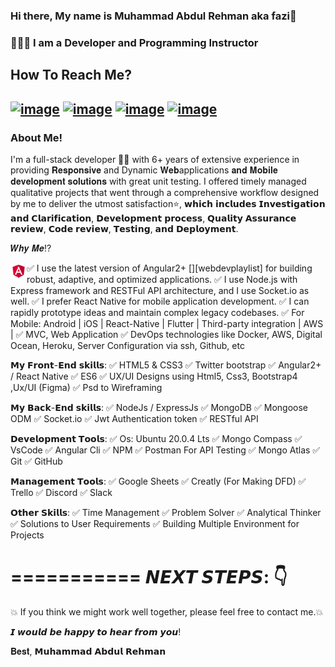 ### Hi there, My name is Muhammad Abdul Rehman aka fazi👋 
### 🧑🏼‍🏭 I am a Developer and Programming Instructor
## How To Reach Me?
[![image](https://img.shields.io/badge/website-000000?style=for-the-badge&logo=About.me&logoColor=white)](https://abdulrehman.info/)
[![image](https://img.shields.io/badge/LinkedIn-0077B5?style=for-the-badge&logo=linkedin&logoColor=white)](https://www.linkedin.com/in/abdul-rehman-304882148/)
[![image](https://img.shields.io/badge/WhatsApp-25D366?style=for-the-badge&logo=whatsapp&logoColor=white)](https://wa.me/%2B923234101934)
[![image](https://img.shields.io/badge/Instagram-E4405F?style=for-the-badge&logo=instagram&logoColor=white)](https://www.instagram.com/fazi1live/)
---

### About Me!
I'm a full-stack developer 👨‍💻 with 6+ years of extensive experience in providing 𝐑𝐞𝐬𝐩𝐨𝐧𝐬𝐢𝐯𝐞 and Dynamic 𝐖𝐞𝐛applications 𝐚𝐧𝐝 𝐌𝐨𝐛𝐢𝐥𝐞 𝐝𝐞𝐯𝐞𝐥𝐨𝐩𝐦𝐞𝐧𝐭 𝐬𝐨𝐥𝐮𝐭𝐢𝐨𝐧𝐬 with great unit testing. I offered timely managed qualitative projects that went through a comprehensive workflow designed by me to deliver the utmost satisfaction⭐, 𝘄𝗵𝗶𝗰𝗵 𝗶𝗻𝗰𝗹𝘂𝗱𝗲𝘀 𝗜𝗻𝘃𝗲𝘀𝘁𝗶𝗴𝗮𝘁𝗶𝗼𝗻 𝗮𝗻𝗱 𝗖𝗹𝗮𝗿𝗶𝗳𝗶𝗰𝗮𝘁𝗶𝗼𝗻, 𝗗𝗲𝘃𝗲𝗹𝗼𝗽𝗺𝗲𝗻𝘁 𝗽𝗿𝗼𝗰𝗲𝘀𝘀, 𝗤𝘂𝗮𝗹𝗶𝘁𝘆 𝗔𝘀𝘀𝘂𝗿𝗮𝗻𝗰𝗲 𝗿𝗲𝘃𝗶𝗲𝘄, 𝗖𝗼𝗱𝗲 𝗿𝗲𝘃𝗶𝗲𝘄, 𝗧𝗲𝘀𝘁𝗶𝗻𝗴, 𝗮𝗻𝗱 𝗗𝗲𝗽𝗹𝗼𝘆𝗺𝗲𝗻𝘁.

𝑾𝒉𝒚 𝑴𝒆⁉️

✅ I use the latest version of Angular2+ [<img align="left" alt="Visual Studio Code" width="26px" src="https://raw.githubusercontent.com/github/explore/80688e429a7d4ef2fca1e82350fe8e3517d3494d/topics/angular/angular.png" />][webdevplaylist] for building robust, adaptive, and optimized applications.
✅ I use Node.js with Express framework and RESTFul API architecture, and I use Socket.io as well. 
✅ I prefer React Native for mobile application development.
✅ I can rapidly prototype ideas and maintain complex legacy codebases.
✅ For Mobile: Android | iOS | React-Native | Flutter | Third-party integration | AWS |
✅ MVC, Web Application
✅ DevOps technologies like Docker, AWS, Digital Ocean, Heroku, Server Configuration via ssh, Github, 
 etc


𝗠𝘆 𝗙𝗿𝗼𝗻𝘁-𝗘𝗻𝗱 𝘀𝗸𝗶𝗹𝗹𝘀:
✅ HTML5 & CSS3
✅ Twitter bootstrap
✅ Angular2+ / React Native
✅ ES6
✅ UX/UI Designs using Html5, Css3, Bootstrap4 ,Ux/UI (Figma)
✅ Psd to Wireframing 



𝗠𝘆 𝗕𝗮𝗰𝗸-𝗘𝗻𝗱 𝘀𝗸𝗶𝗹𝗹𝘀:
✅ NodeJs / ExpressJs
✅ MongoDB 
✅ Mongoose ODM
✅ Socket.io
✅ Jwt Authentication token
✅ RESTful API

𝗗𝗲𝘃𝗲𝗹𝗼𝗽𝗺𝗲𝗻𝘁 𝗧𝗼𝗼𝗹𝘀:
✅ Os: Ubuntu 20.0.4 Lts
✅ Mongo Compass
✅ VsCode
✅ Angular Cli
✅ NPM
✅ Postman For API Testing
✅ Mongo Atlas
✅ Git 
✅ GitHub

𝗠𝗮𝗻𝗮𝗴𝗲𝗺𝗲𝗻𝘁 𝗧𝗼𝗼𝗹𝘀:
✅ Google Sheets
✅ Creatly (For Making DFD)
✅ Trello
✅ Discord
✅ Slack

𝗢𝘁𝗵𝗲𝗿 𝗦𝗸𝗶𝗹𝗹𝘀:
✅ Time Management
✅ Problem Solver
✅ Analytical Thinker
✅ Solutions to User Requirements
✅ Building Multiple Environment for Projects

===========
𝙉𝙀𝙓𝙏 𝙎𝙏𝙀𝙋𝙎: 👇
===========

💥 If you think we might work well together, please feel free to contact me.💥

𝙄 𝙬𝙤𝙪𝙡𝙙 𝙗𝙚 𝙝𝙖𝙥𝙥𝙮 𝙩𝙤 𝙝𝙚𝙖𝙧 𝙛𝙧𝙤𝙢 𝙮𝙤𝙪!

𝐁𝐞𝐬𝐭,
𝗠𝘂𝗵𝗮𝗺𝗺𝗮𝗱 𝗔𝗯𝗱𝘂𝗹 𝗥𝗲𝗵𝗺𝗮𝗻

<!--
**fazi1live/fazi1live** is a ✨ _special_ ✨ repository because its `README.md` (this file) appears on your GitHub profile.

Here are some ideas to get you started:

- 🔭 I’m currently working on ...
- 🌱 I’m currently learning ...
- 👯 I’m looking to collaborate on ...
- 🤔 I’m looking for help with ...
- 💬 Ask me about ...
- 📫 How to reach me: ...
- 😄 Pronouns: ...
- ⚡ Fun fact: ...
-->
